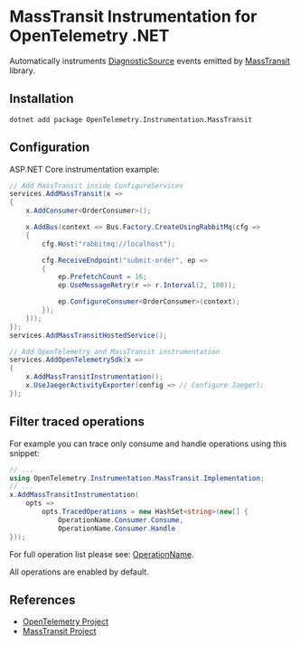 # MassTransit Instrumentation for OpenTelemetry .NET

Automatically instruments [DiagnosticSource](https://masstransit-project.com/advanced/monitoring/diagnostic-source.html) 
events emitted by [MassTransit](https://masstransit-project.com/) library.

## Installation 

```shell
dotnet add package OpenTelemetry.Instrumentation.MassTransit
```

## Configuration 

ASP.NET Core instrumentation example:

```csharp
// Add MassTransit inside ConfigureServices
services.AddMassTransit(x =>
{
    x.AddConsumer<OrderConsumer>();

    x.AddBus(context => Bus.Factory.CreateUsingRabbitMq(cfg =>
    {
        cfg.Host("rabbitmq://localhost");

        cfg.ReceiveEndpoint("submit-order", ep =>
        {
            ep.PrefetchCount = 16;
            ep.UseMessageRetry(r => r.Interval(2, 100));

            ep.ConfigureConsumer<OrderConsumer>(context);
        });
    }));
});
services.AddMassTransitHostedService();

// Add OpenTelemetry and MassTransit instrumentation
services.AddOpenTelemetrySdk(x =>
{ 
    x.AddMassTransitInstrumentation();
    x.UseJaegerActivityExporter(config => // Configure Jaeger);
});
```

## Filter traced operations

For example you can trace only consume and handle operations using this snippet:

```csharp
// ...
using OpenTelemetry.Instrumentation.MassTransit.Implementation;
// ...
x.AddMassTransitInstrumentation(
    opts =>
        opts.TracedOperations = new HashSet<string>(new[] { 
            OperationName.Consumer.Consume,
            OperationName.Consumer.Handle 
}));
```

For full operation list please see: [OperationName](../OpenTelemetry.Instrumentation.MassTransit/Implementation/OperationName.cs).

All operations are enabled by default.

## References
* [OpenTelemetry Project](https://opentelemetry.io/)
* [MassTransit Project](https://masstransit-project.com/)